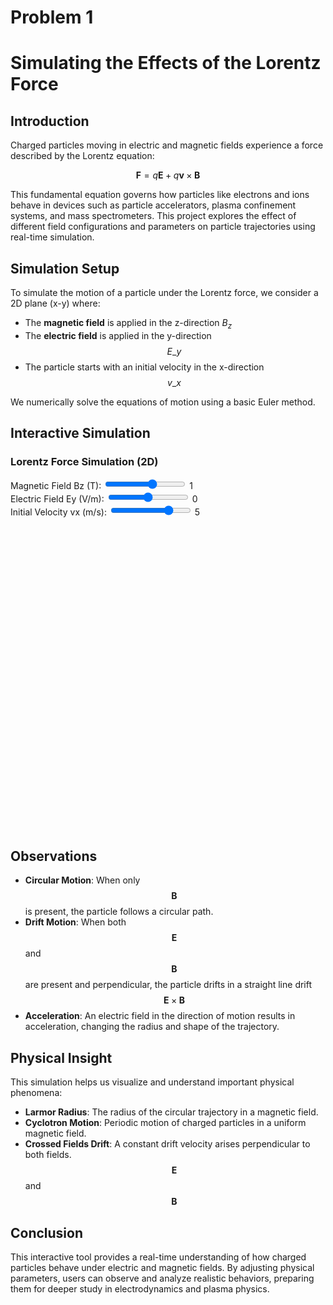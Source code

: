 # Problem 1
# Simulating the Effects of the Lorentz Force

## Introduction

Charged particles moving in electric and magnetic fields experience a force described by the Lorentz equation:

$$
\mathbf{F} = q\mathbf{E} + q\mathbf{v} \times \mathbf{B}
$$

This fundamental equation governs how particles like electrons and ions behave in devices such as particle accelerators, plasma confinement systems, and mass spectrometers. This project explores the effect of different field configurations and parameters on particle trajectories using real-time simulation.


## Simulation Setup

To simulate the motion of a particle under the Lorentz force, we consider a 2D plane (x-y) where:

* The **magnetic field** is applied in the z-direction $B_z$
* The **electric field** is applied in the y-direction $$ E\_y\ $$
* The particle starts with an initial velocity in the x-direction $$ v\_x\ $$

We numerically solve the equations of motion using a basic Euler method.


## Interactive Simulation

<!DOCTYPE html>
<html lang="en">
<head>
  <meta charset="UTF-8">
  <title>Lorentz Force Simulation</title>
  <script src="https://cdn.plot.ly/plotly-latest.min.js"></script>
</head>
<body>
  <h3>Lorentz Force Simulation (2D)</h3>
  <label>Magnetic Field Bz (T): <input type="range" id="Bz" min="-5" max="5" value="1" step="0.1"> <span id="BzVal">1</span></label><br>
  <label>Electric Field Ey (V/m): <input type="range" id="Ey" min="-10" max="10" value="0" step="0.5"> <span id="EyVal">0</span></label><br>
  <label>Initial Velocity vx (m/s): <input type="range" id="vx" min="-10" max="10" value="5" step="0.5"> <span id="vxVal">5</span></label>

  <div id="plot" style="width:100%;height:500px;"></div>

  <script>
    const q = 1;
    const m = 1;
    let dt = 0.05, tMax = 20;

    function simulate(Bz, Ey, vx0) {
      let x = 0, y = 0, vx = vx0, vy = 0;
      let xData = [], yData = [];

      for (let t = 0; t < tMax; t += dt) {
        let Fx = q * (vy * Bz);
        let Fy = q * (Ey - vx * Bz);
        vx += Fx / m * dt;
        vy += Fy / m * dt;
        x += vx * dt;
        y += vy * dt;
        xData.push(x);
        yData.push(y);
      }

      Plotly.newPlot('plot', [{
        x: xData,
        y: yData,
        mode: 'lines',
        line: { width: 3 },
        name: 'Trajectory'
      }], {
        title: 'Charged Particle Trajectory in E and B Fields',
        xaxis: { title: 'x (m)' },
        yaxis: { title: 'y (m)' }
      });
    }

    function updateSim() {
      let Bz = parseFloat(document.getElementById('Bz').value);
      let Ey = parseFloat(document.getElementById('Ey').value);
      let vx = parseFloat(document.getElementById('vx').value);
      document.getElementById('BzVal').innerText = Bz;
      document.getElementById('EyVal').innerText = Ey;
      document.getElementById('vxVal').innerText = vx;
      simulate(Bz, Ey, vx);
    }

    ['Bz', 'Ey', 'vx'].forEach(id => {
      document.getElementById(id).addEventListener('input', updateSim);
    });

    updateSim();
  </script>
</body>
</html>


## Observations

* **Circular Motion**: When only $$ \mathbf{B}\ $$ is present, the particle follows a circular path.
* **Drift Motion**: When both $$ \mathbf{E}\ $$ and $$ \mathbf{B}\ $$ are present and perpendicular, the particle drifts in a straight line drift $$\mathbf{E} \times \mathbf{B}\ $$ 
* **Acceleration**: An electric field in the direction of motion results in acceleration, changing the radius and shape of the trajectory.


## Physical Insight

This simulation helps us visualize and understand important physical phenomena:

* **Larmor Radius**: The radius of the circular trajectory in a magnetic field.
* **Cyclotron Motion**: Periodic motion of charged particles in a uniform magnetic field.
* **Crossed Fields Drift**: A constant drift velocity arises perpendicular to both fields. $$ \mathbf{E}\ $$ and $$ \mathbf{B}\ $$ 

## Conclusion

This interactive tool provides a real-time understanding of how charged particles behave under electric and magnetic fields. By adjusting physical parameters, users can observe and analyze realistic behaviors, preparing them for deeper study in electrodynamics and plasma physics.

